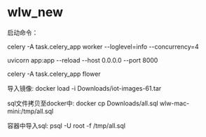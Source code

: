 # wlw_new

启动命令：

celery -A task.celery_app worker --loglevel=info --concurrency=4

uvicorn app:app --reload --host 0.0.0.0 --port 8000

celery -A task.celery_app flower

导入镜像: docker load -i Downloads/iot-images-61.tar

sql文件拷贝至docker中: docker cp Downloads/all.sql  wlw-mac-mini:/tmp/all.sql

容器中导入sql: psql -U root -f /tmp/all.sql

